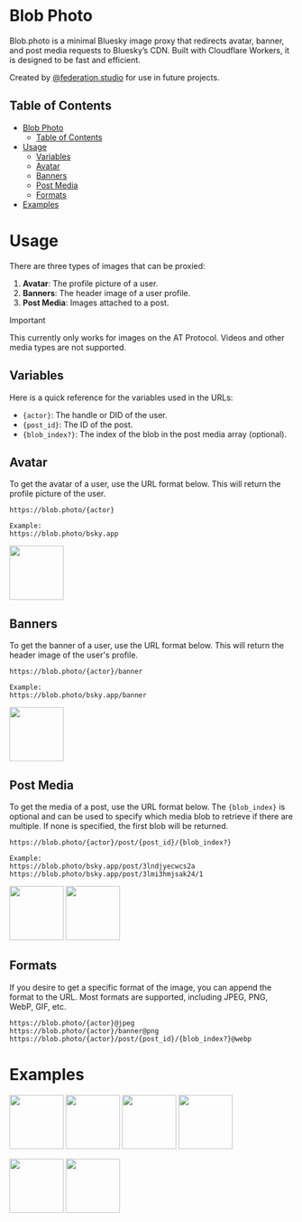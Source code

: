 # Blob Photo
Blob.photo is a minimal Bluesky image proxy that redirects avatar, banner, and post media requests to Bluesky’s CDN.
Built with Cloudflare Workers, it is designed to be fast and efficient.

Created by [@federation.studio](https://bsky.app/profile/federation.studio) for use in future projects.

## Table of Contents

<!-- TOC -->
* [Blob Photo](#blob-photo)
  * [Table of Contents](#table-of-contents)
* [Usage](#usage)
  * [Variables](#variables)
  * [Avatar](#avatar)
  * [Banners](#banners)
  * [Post Media](#post-media)
  * [Formats](#formats)
* [Examples](#examples)
<!-- TOC -->

# Usage
There are three types of images that can be proxied:
1. **Avatar**: The profile picture of a user.
2. **Banners**: The header image of a user profile.
3. **Post Media**: Images attached to a post.

> [!IMPORTANT]
> This currently only works for images on the AT Protocol. Videos and other media types are not supported.

## Variables
Here is a quick reference for the variables used in the URLs:

- `{actor}`: The handle or DID of the user.
- `{post_id}`: The ID of the post.
- `{blob_index?}`: The index of the blob in the post media array (optional).

## Avatar
To get the avatar of a user, use the URL format below. This will return the profile picture of the user.

```
https://blob.photo/{actor}

Example:
https://blob.photo/bsky.app
```

[<img src="https://blob.photo/bsky.app" width="96">](https://blob.photo/bsky.app)

## Banners
To get the banner of a user, use the URL format below. This will return the header image of the user's profile.

```
https://blob.photo/{actor}/banner

Example:
https://blob.photo/bsky.app/banner
```

[<img src="https://blob.photo/bsky.app/banner" height="96">](https://blob.photo/bsky.app/banner)

## Post Media
To get the media of a post, use the URL format below. The `{blob_index}` is optional and can be used
to specify which media blob to retrieve if there are multiple. If none is specified, the first blob
will be returned.

```
https://blob.photo/{actor}/post/{post_id}/{blob_index?}

Example:
https://blob.photo/bsky.app/post/3lndjyecwcs2a
https://blob.photo/bsky.app/post/3lmi3hmjsak24/1
```

[<img src="https://blob.photo/bsky.app/post/3lndjyecwcs2a" height="96">](https://blob.photo/bsky.app/post/3lndjyecwcs2a)
[<img src="https://blob.photo/bsky.app/post/3lmi3hmjsak24/1" height="96">](https://blob.photo/bsky.app/post/3lmi3hmjsak24/1)

## Formats
If you desire to get a specific format of the image, you can append the format to the URL.
Most formats are supported, including JPEG, PNG, WebP, GIF, etc.

```
https://blob.photo/{actor}@jpeg
https://blob.photo/{actor}/banner@png
https://blob.photo/{actor}/post/{post_id}/{blob_index?}@webp
```

# Examples
[<img src="https://blob.photo/bsky.app@jpeg" width="96">](https://blob.photo/bsky.app@jpeg)
[<img src="https://blob.photo/federation.studio@png" width="96">](https://blob.photo/federation.studio@png)
[<img src="https://blob.photo/daniel.fanara.co@webp" width="96">](https://blob.photo/daniel.fanara.co@webp)
[<img src="https://blob.photo/btrs.co@gif" width="96">](https://blob.photo/btrs.co@gif)

[<img src="https://blob.photo/bsky.app/banner" height="96">](https://blob.photo/bsky.app/banner)
[<img src="https://blob.photo/federation.studio/banner" height="96">](https://blob.photo/federation.studio/banner)
